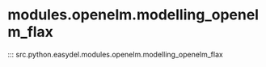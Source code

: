 # modules.openelm.modelling_openelm_flax
::: src.python.easydel.modules.openelm.modelling_openelm_flax